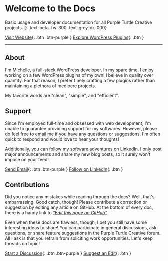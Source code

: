 # Welcome to the Docs

Basic usage and developer documentation for all Purple Turtle Creative projects.
{: .text-beta .fw-300 .text-grey-dk-000}

[Visit Website](https://purpleturtlecreative.com/){: .btn .btn-purple }
[Explore WordPress Plugins](https://purpleturtlecreative.com/plugins/){: .btn }

---

## About

I'm Michelle, a full-stack WordPress developer. In my spare time, I enjoy working on a few WordPress plugins of my own! I believe in quality over quantity. For that reason, I prefer finely crafting a few plugins rather than maintaining a plethora of mediocre projects.

My favorite words are "clean", "simple", and "efficient".

## Support

Since I'm employed full-time and obsessed with web development, I'm unable to guarantee providing support for my softwares. However, please do feel free to [email me](mailto:michelle@purpleturtlecreative.com) if you have any questions or suggestions. I'm often quick to respond and would love to hear your thoughts!

Additionally, you can [follow my software adventures on LinkedIn](https://www.linkedin.com/company/purple-turtle-creative). I only post major announcements and share my new blog posts, so it surely won't impose on your feed!

[Send Email](mailto:michelle@purpleturtlecreative.com){: .btn .btn-purple }
[Follow on LinkedIn](https://www.linkedin.com/company/purple-turtle-creative){: .btn }

## Contributions

Did you notice any mistakes while reading through the docs? Well, that's embarrassing. Good catch, though! Please contribute a correction or suggestion by editing any article on GitHub. At the bottom of every doc, there is a handy link to [*"Edit this page on GitHub"*](https://github.com/PurpleTurtleCreative/purpleturtlecreative.github.io/edit/main/README.md).

Even when these docs are flawless, though, I bet you still have some interesting ideas to share! You can participate in general discussions, ask questions, or share feature suggestions in the Purple Turtle Creative forum. All I ask is that you refrain from soliciting work opportunities. Let's keep threads on topic!

[Start a Discussion](https://github.com/PurpleTurtleCreative/purpleturtlecreative.github.io/discussions){: .btn .btn-purple }
[Suggest an Edit](https://github.com/PurpleTurtleCreative/purpleturtlecreative.github.io){: .btn }
